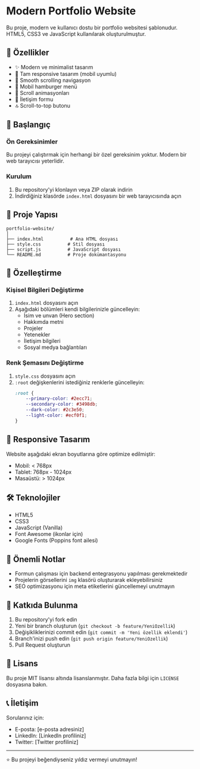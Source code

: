 # Modern Portfolio Website

Bu proje, modern ve kullanıcı dostu bir portfolio websitesi şablonudur. HTML5, CSS3 ve JavaScript kullanılarak oluşturulmuştur.

## 🌟 Özellikler

- ✨ Modern ve minimalist tasarım
- 📱 Tam responsive tasarım (mobil uyumlu)
- 🎯 Smooth scrolling navigasyon
- 🍔 Mobil hamburger menü
- 💫 Scroll animasyonları
- 📝 İletişim formu
- 🔝 Scroll-to-top butonu

## 🚀 Başlangıç

### Ön Gereksinimler

Bu projeyi çalıştırmak için herhangi bir özel gereksinim yoktur. Modern bir web tarayıcısı yeterlidir.

### Kurulum

1. Bu repository'yi klonlayın veya ZIP olarak indirin
2. İndirdiğiniz klasörde `index.html` dosyasını bir web tarayıcısında açın

## 📁 Proje Yapısı

```
portfolio-website/
│
├── index.html          # Ana HTML dosyası
├── style.css          # Stil dosyası
├── script.js          # JavaScript dosyası
└── README.md          # Proje dokümantasyonu
```

## 🎨 Özelleştirme

### Kişisel Bilgileri Değiştirme

1. `index.html` dosyasını açın
2. Aşağıdaki bölümleri kendi bilgilerinizle güncelleyin:
   - İsim ve unvan (Hero section)
   - Hakkımda metni
   - Projeler
   - Yetenekler
   - İletişim bilgileri
   - Sosyal medya bağlantıları

### Renk Şemasını Değiştirme

1. `style.css` dosyasını açın
2. `:root` değişkenlerini istediğiniz renklerle güncelleyin:
   ```css
   :root {
       --primary-color: #2ecc71;
       --secondary-color: #3498db;
       --dark-color: #2c3e50;
       --light-color: #ecf0f1;
   }
   ```

## 📱 Responsive Tasarım

Website aşağıdaki ekran boyutlarına göre optimize edilmiştir:
- Mobil: < 768px
- Tablet: 768px - 1024px
- Masaüstü: > 1024px

## 🛠️ Teknolojiler

- HTML5
- CSS3
- JavaScript (Vanilla)
- Font Awesome (ikonlar için)
- Google Fonts (Poppins font ailesi)

## 📝 Önemli Notlar

- Formun çalışması için backend entegrasyonu yapılması gerekmektedir
- Projelerin görsellerini `img` klasörü oluşturarak ekleyebilirsiniz
- SEO optimizasyonu için meta etiketlerini güncellemeyi unutmayın

## 🤝 Katkıda Bulunma

1. Bu repository'yi fork edin
2. Yeni bir branch oluşturun (`git checkout -b feature/YeniOzellik`)
3. Değişikliklerinizi commit edin (`git commit -m 'Yeni özellik eklendi'`)
4. Branch'inizi push edin (`git push origin feature/YeniOzellik`)
5. Pull Request oluşturun

## 📄 Lisans

Bu proje MIT lisansı altında lisanslanmıştır. Daha fazla bilgi için `LICENSE` dosyasına bakın.

## 📞 İletişim

Sorularınız için:
- E-posta: [e-posta adresiniz]
- LinkedIn: [LinkedIn profiliniz]
- Twitter: [Twitter profiliniz]

---
⭐️ Bu projeyi beğendiyseniz yıldız vermeyi unutmayın!
